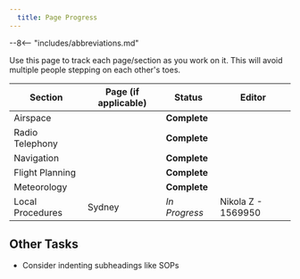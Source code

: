 ```yaml
---
  title: Page Progress
---
```


--8<-- "includes/abbreviations.md"

Use this page to track each page/section as you work on it. This will avoid multiple people stepping on each other's toes.

| Section | Page (if applicable) | Status | Editor |
| --- | --- | --- | --- |
| Airspace | | **Complete** | |
| Radio Telephony | | **Complete** | |
| Navigation | | **Complete** | |
| Flight Planning | | **Complete** | |
| Meteorology | | **Complete** | |
| Local Procedures | Sydney | *In Progress* | Nikola Z - 1569950 |

## Other Tasks
- Consider indenting subheadings like SOPs